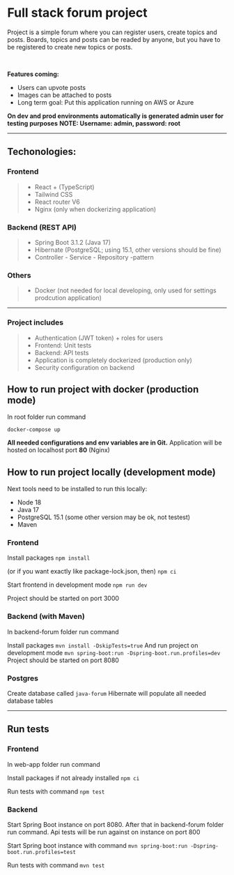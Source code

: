 <h1>Full stack forum project</h1>

<p>Project is a simple forum where you can register users, create topics and posts.
Boards, topics and posts can be readed by anyone, but you have to be registered to create new topics or posts.</p>
<br>

**Features coming:**
- Users can upvote posts
- Images can be attached to posts
- Long term goal: Put this application running on AWS or Azure


**On dev and prod environments automatically is generated admin user for testing purposes**
**NOTE: Username: admin, password: root**

- - -

<h2>Techonologies:</h2>

<h3>Frontend</h3>

> - React + (TypeScript)
> - Tailwind CSS
> - React router V6
> - Nginx (only when dockerizing application)

<h3>Backend (REST API)</h3>

> - Spring Boot 3.1.2 (Java 17)
> - Hibernate (PostgreSQL; using 15.1, other versions should be fine)
> - Controller - Service - Repository -pattern

<h3>Others</h3>

> - Docker (not needed for local developing, only used for settings prodcution application)

- - -

<h3> Project includes</h3>

> - Authentication (JWT token) + roles for users
> - Frontend: Unit tests
> - Backend: API tests
> - Application is completely dockerized (production only)
> - Security configuration on backend

<h2>How to run project with docker (production mode)</h2>
In root folder run command

```docker-compose up```

**All needed configurations and env variables are in Git.**
Application will be hosted on localhost port **80** (Nginx)

<h2>How to run project locally (development mode)</h2>
<p>Next tools need to be installed to run this locally:</p>

* Node 18
* Java 17
* PostgreSQL 15.1 (some other version may be ok, not testest)
* Maven

<h3>Frontend</h3>

Install packages
```npm install```

(or if you want exactly like package-lock.json, then)
```npm ci```

Start frontend in development mode
```npm run dev```

Project should be started on port 3000

<h3>Backend (with Maven)</h3>
<p>In backend-forum folder run command</p>

Install packages
```mvn install -DskipTests=true```
And run project on development mode
```mvn spring-boot:run -Dspring-boot.run.profiles=dev```
Project should be started on port 8080

<h3>Postgres</h3>

Create database called ```java-forum``` Hibernate will populate all needed database tables

- - -


<h2>Run tests</h2>

<h3>Frontend</h3>
<p>In web-app folder run command</p>

Install packages if not already installed
```npm ci```

Run tests with command
```npm test```

<h3>Backend</h3>
<p>Start Spring Boot instance on port 8080. After that in backend-forum folder run command. Api tests will be run against on instance on port 800</p>

Start Spring boot instance with command
```mvn spring-boot:run -Dspring-boot.run.profiles=test```

Run tests with command
```mvn test```
